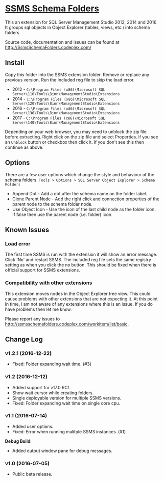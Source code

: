 
# [SSMS Schema Folders](http://ssmsschemafolders.codeplex.com/)

This an extension for SQL Server Management Studio 2012, 2014 and 2016.
It groups sql objects in Object Explorer (tables, views, etc.) into schema folders.

Source code, documentation and issues can be found at <http://SsmsSchemaFolders.codeplex.com/>

## Install

Copy this folder into the SSMS extension folder. Remove or replace any previous version.
Run the included reg file to skip the load error.

* 2012 - `C:\Program Files (x86)\Microsoft SQL Server\110\Tools\Binn\ManagementStudio\Extensions`
* 2014 - `C:\Program Files (x86)\Microsoft SQL Server\120\Tools\Binn\ManagementStudio\Extensions`
* 2016 - `C:\Program Files (x86)\Microsoft SQL Server\130\Tools\Binn\ManagementStudio\Extensions`
* 2017 - `C:\Program Files (x86)\Microsoft SQL Server\140\Tools\Binn\ManagementStudio\Extensions`

Depending on your web browser, you may need to unblock the zip file before extracting.
Right click on the zip file and select Properties. 
If you see an `Unblock` button or checkbox then click it. 
If you don't see this then continue as above.

## Options

There are a few user options which change the style and behaviour of the schema folders.
`Tools > Options > SQL Server Object Explorer > Schema Folders`

* Append Dot - Add a dot after the schema name on the folder label.
* Clone Parent Node - Add the right click and connection properties of the parent node to the schema folder node.
* Use Object Icon - Use the icon of the last child node as the folder icon. If false then use the parent node (i.e. folder) icon.

## Known Issues

### Load error
The first time SSMS is run with the extension it will show an error message. Click 'No' and restart SSMS. The included reg file sets the same registry setting as when you click the no button.
This should be fixed when there is official support for SSMS extensions.

### Compatibility with other extensions
This extension moves nodes in the Object Explorer tree view. This could cause problems with other extensions that are not expecting it. At this point in time, I am not aware of any extensions where this is an issue. If you do have problems then let me know.

Please report any issues to <http://ssmsschemafolders.codeplex.com/workitem/list/basic>.

## Change Log

### v1.2.1 (2016-12-22)
* Fixed: Folder expanding wait time. (#3)

### v1.2 (2016-12-12)
* Added support for v17.0 RC1.
* Show wait cursor while creating folders.
* Single deployable version for multiple SSMS versions.
* Fixed: Folder expanding wait time on single core cpu.

### v1.1 (2016-07-14)
* Added user options.
* Fixed: Error when running mulitple SSMS instances. (#1)

**Debug Build**
* Added output window pane for debug messages.

### v1.0 (2016-07-05)
* Public beta release.
